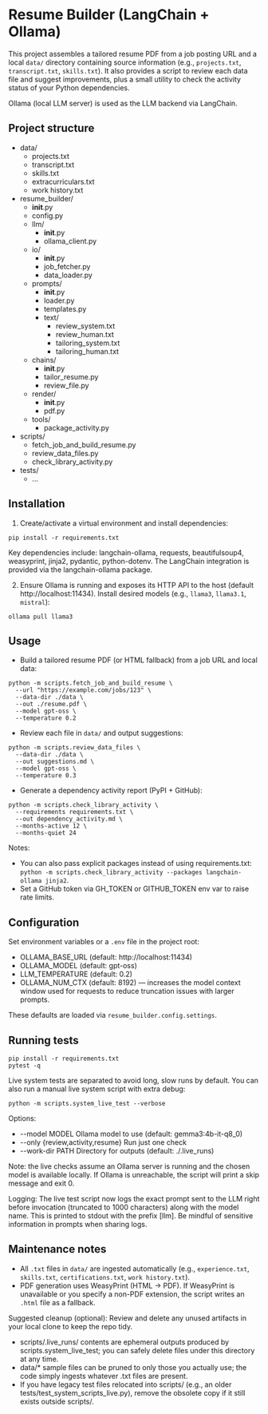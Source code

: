 # Resume Builder (LangChain + Ollama)

This project assembles a tailored resume PDF from a job posting URL and a local `data/` directory containing source information (e.g., `projects.txt`, `transcript.txt`, `skills.txt`). It also provides a script to review each data file and suggest improvements, plus a small utility to check the activity status of your Python dependencies.

Ollama (local LLM server) is used as the LLM backend via LangChain.

## Project structure

- data/
  - projects.txt
  - transcript.txt
  - skills.txt
  - extracurriculars.txt
  - work history.txt
- resume_builder/
  - __init__.py
  - config.py
  - llm/
    - __init__.py
    - ollama_client.py
  - io/
    - __init__.py
    - job_fetcher.py
    - data_loader.py
  - prompts/
    - __init__.py
    - loader.py
    - templates.py
    - text/
      - review_system.txt
      - review_human.txt
      - tailoring_system.txt
      - tailoring_human.txt
  - chains/
    - __init__.py
    - tailor_resume.py
    - review_file.py
  - render/
    - __init__.py
    - pdf.py
  - tools/
    - package_activity.py
- scripts/
  - fetch_job_and_build_resume.py
  - review_data_files.py
  - check_library_activity.py
- tests/
  - ...

## Installation

1) Create/activate a virtual environment and install dependencies:

```
pip install -r requirements.txt
```

Key dependencies include: langchain-ollama, requests, beautifulsoup4, weasyprint, jinja2, pydantic, python-dotenv. The LangChain integration is provided via the langchain-ollama package.

2) Ensure Ollama is running and exposes its HTTP API to the host (default http://localhost:11434). Install desired models (e.g., `llama3`, `llama3.1`, `mistral`):

```
ollama pull llama3
```

## Usage

- Build a tailored resume PDF (or HTML fallback) from a job URL and local data:

```
python -m scripts.fetch_job_and_build_resume \
  --url "https://example.com/jobs/123" \
  --data-dir ./data \
  --out ./resume.pdf \
  --model gpt-oss \
  --temperature 0.2
```

- Review each file in `data/` and output suggestions:

```
python -m scripts.review_data_files \
  --data-dir ./data \
  --out suggestions.md \
  --model gpt-oss \
  --temperature 0.3
```

- Generate a dependency activity report (PyPI + GitHub):

```
python -m scripts.check_library_activity \
  --requirements requirements.txt \
  --out dependency_activity.md \
  --months-active 12 \
  --months-quiet 24
```

Notes:
- You can also pass explicit packages instead of using requirements.txt: `python -m scripts.check_library_activity --packages langchain-ollama jinja2`.
- Set a GitHub token via GH_TOKEN or GITHUB_TOKEN env var to raise rate limits.

## Configuration

Set environment variables or a `.env` file in the project root:

- OLLAMA_BASE_URL (default: http://localhost:11434)
- OLLAMA_MODEL (default: gpt-oss)
- LLM_TEMPERATURE (default: 0.2)
- OLLAMA_NUM_CTX (default: 8192) — increases the model context window used for requests to reduce truncation issues with larger prompts.

These defaults are loaded via `resume_builder.config.settings`.

## Running tests

```
pip install -r requirements.txt
pytest -q
```

Live system tests are separated to avoid long, slow runs by default. You can also run a manual live system script with extra debug:

```
python -m scripts.system_live_test --verbose
```

Options:
- --model MODEL           Ollama model to use (default: gemma3:4b-it-q8_0)
- --only {review,activity,resume}  Run just one check
- --work-dir PATH        Directory for outputs (default: ./.live_runs)

Note: the live checks assume an Ollama server is running and the chosen model is available locally. If Ollama is unreachable, the script will print a skip message and exit 0.

Logging: The live test script now logs the exact prompt sent to the LLM right before invocation (truncated to 1000 characters) along with the model name. This is printed to stdout with the prefix [llm]. Be mindful of sensitive information in prompts when sharing logs.

## Maintenance notes

- All `.txt` files in `data/` are ingested automatically (e.g., `experience.txt`, `skills.txt`, `certifications.txt`, `work history.txt`).
- PDF generation uses WeasyPrint (HTML -> PDF). If WeasyPrint is unavailable or you specify a non-PDF extension, the script writes an `.html` file as a fallback.

Suggested cleanup (optional): Review and delete any unused artifacts in your local clone to keep the repo tidy.
- scripts/.live_runs/ contents are ephemeral outputs produced by scripts.system_live_test; you can safely delete files under this directory at any time.
- data/* sample files can be pruned to only those you actually use; the code simply ingests whatever .txt files are present.
- If you have legacy test files relocated into scripts/ (e.g., an older tests/test_system_scripts_live.py), remove the obsolete copy if it still exists outside scripts/.
